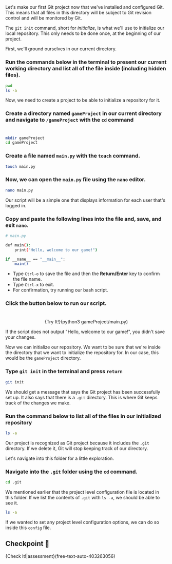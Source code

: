 ##

Let's make our first Git project now that we've installed and configured Git. This means that all files in this directory will be subject to Git revision control and will be monitored by Git.

The `git init` command, short for *initialize*, is what we'll use to initialize our local repository. This only needs to be done once, at the beginning of our project.

First, we'll ground ourselves in our current directory.

### Run the commands below in the terminal to present our current working directory and list all of the file inside (including hidden files).

```bash
pwd
ls -a
```

Now, we need to create a project to be able to initialize a repository for it.

### Create a directory named `gameProject` in our current directory and navigate to `/gameProject` with the `cd` command
#
```bash
mkdir gameProject
cd gameProject
```

### Create a file named `main.py` with the `touch` command.

```bash
touch main.py
```

### Now, we can open the `main.py` file using the `nano` editor.

```bash
nano main.py
```

Our script will be a simple one that displays information for each user that's logged in.

### Copy and paste the following lines into the file and, save, and exit `nano`.

```bash
# main.py

def main():
    print("Hello, welcome to our game!")

if __name__ == "__main__":
    main()
```

- Type `Ctrl-o` to save the file and then the **Return/Enter** key to confirm the file name.
- Type `Ctrl-x` to exit.
- For confirmation, try running our bash script. 

### Click the button below to run our script.
#

<center>{Try It!}(python3 gameProject/main.py)</center>

If the script does not output "Hello, welcome to our game!", you didn't save your changes.

Now we can initialize our repository. We want to be sure that we're inside the directory that we want to initialize the repository for. In our case, this would be the `gameProject` directory.

### Type `git init` in the terminal and press `return`

```bash
git init
```

We should get a message that says the Git project has been successfully set up. It also says that there is a `.git` directory. This is where Git keeps track of the changes we make. 

### Run the command below to list all of the files in our initialized repository

```bash
ls -a
```

Our project is recognized as Git project because it includes the `.git` directory. If we delete it, Git will stop keeping track of our directory.

Let's navigate into this folder for a little exploration.

### Navigate into the `.git` folder using the `cd` command.

```bash
cd .git
```

We mentioned earlier that the project level configuration file is located in this folder. If we list the contents of `.git` with `ls -a`, we should be able to see it.

```bash
ls -a
```

If we wanted to set any project level configuration options, we can do so inside this `config` file.


## Checkpoint 🏁

{Check It!|assessment}(free-text-auto-403263056)
